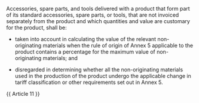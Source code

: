 Accessories, spare parts, and tools delivered with a product that form part of its standard accessories, spare parts, or tools, that are not invoiced separately from the product and which quantities and value are customary for the product, shall be:

- taken into account in calculating the value of the relevant non-originating materials when the rule of origin of Annex 5 applicable to the product contains a percentage for the maximum value of non-originating materials; and

- disregarded in determining whether all the non-originating materials used in the production of the product undergo the applicable change in tariff classification or other requirements set out in Annex 5.

{{ Article 11 }}
